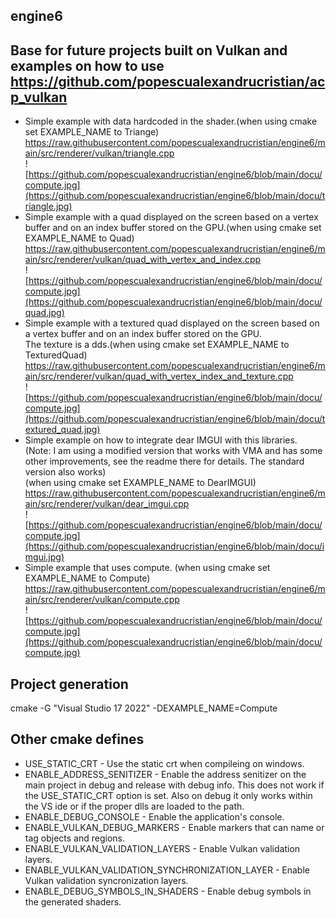 engine6
----

## Base for future projects built on Vulkan and examples on how to use https://github.com/popescualexandrucristian/acp_vulkan

* Simple example with data hardcoded in the shader.(when using cmake set EXAMPLE_NAME to Triange)\
  https://raw.githubusercontent.com/popescualexandrucristian/engine6/main/src/renderer/vulkan/triangle.cpp \
  ![https://github.com/popescualexandrucristian/engine6/blob/main/docu/compute.jpg](https://github.com/popescualexandrucristian/engine6/blob/main/docu/triangle.jpg)
* Simple example with a quad displayed on the screen based on a vertex buffer and on an index buffer stored on the GPU.(when using cmake set EXAMPLE_NAME to Quad)\
  https://raw.githubusercontent.com/popescualexandrucristian/engine6/main/src/renderer/vulkan/quad_with_vertex_and_index.cpp \
  ![https://github.com/popescualexandrucristian/engine6/blob/main/docu/compute.jpg](https://github.com/popescualexandrucristian/engine6/blob/main/docu/quad.jpg)
* Simple example with a textured quad displayed on the screen based on a vertex buffer and on an index buffer stored on the GPU.\
  The texture is a dds.(when using cmake set EXAMPLE_NAME to TexturedQuad)\
  https://raw.githubusercontent.com/popescualexandrucristian/engine6/main/src/renderer/vulkan/quad_with_vertex_index_and_texture.cpp \
  ![https://github.com/popescualexandrucristian/engine6/blob/main/docu/compute.jpg](https://github.com/popescualexandrucristian/engine6/blob/main/docu/textured_quad.jpg)
* Simple example on how to integrate dear IMGUI with this libraries.\
  (Note: I am using a modified version that works with VMA and has some other improvements, see the readme there for details. The standard version also works)\
  (when using cmake set EXAMPLE_NAME to DearIMGUI)\
  https://raw.githubusercontent.com/popescualexandrucristian/engine6/main/src/renderer/vulkan/dear_imgui.cpp \
  ![https://github.com/popescualexandrucristian/engine6/blob/main/docu/compute.jpg](https://github.com/popescualexandrucristian/engine6/blob/main/docu/imgui.jpg)
* Simple example that uses compute. (when using cmake set EXAMPLE_NAME to Compute)\
  https://raw.githubusercontent.com/popescualexandrucristian/engine6/main/src/renderer/vulkan/compute.cpp \
  ![https://github.com/popescualexandrucristian/engine6/blob/main/docu/compute.jpg](https://github.com/popescualexandrucristian/engine6/blob/main/docu/compute.jpg)

## Project generation
cmake -G "Visual Studio 17 2022" -DEXAMPLE_NAME=Compute

## Other cmake defines 

* USE_STATIC_CRT - Use the static crt when compileing on windows.
* ENABLE_ADDRESS_SENITIZER - Enable the address senitizer on the main project in debug and release with debug info. This does not work if the USE_STATIC_CRT option is set. Also on debug it only works within the VS ide or if the proper dlls are loaded to the path.
* ENABLE_DEBUG_CONSOLE - Enable the application's console.
* ENABLE_VULKAN_DEBUG_MARKERS - Enable markers that can name or tag objects and regions.
* ENABLE_VULKAN_VALIDATION_LAYERS - Enable Vulkan validation layers.
* ENABLE_VULKAN_VALIDATION_SYNCHRONIZATION_LAYER - Enable Vulkan validation syncronization layers.
* ENABLE_DEBUG_SYMBOLS_IN_SHADERS - Enable debug symbols in the generated shaders.
